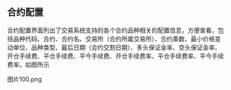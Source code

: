 ## 合约配置

合约配置界面列出了交易系统支持的各个合约品种相关的配置信息，方便查看，包括品种代码、合约、合约名、交易所（合约所属交易所）、合约乘数、最小价格变动单位、品种类型、最后日期（合约交割日期）、多头保证金率、空头保证金率、开仓手续费、平仓手续费、平今手续费、开仓手续费率、平仓手续费率、平今手续费率，如图所示





图片100.png